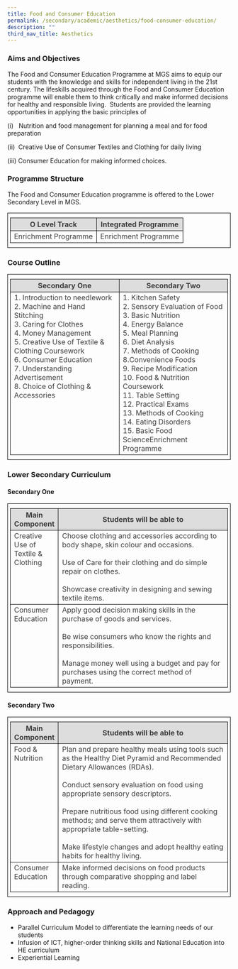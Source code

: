 ```yaml
---
title: Food and Consumer Education
permalink: /secondary/academic/aesthetics/food-consumer-education/
description: ""
third_nav_title: Aesthetics
---
```

<style type="text/css">
.tg {
	border-color: black;
	border-style: solid;
	border-width: 1px;
	color: #3D3D3D;
	padding: 10px 5px;
	width: 100%;
}
.tg td {
	overflow: hidden;
	word-break: normal;
}
.tg th {
	background-color: #DDD;
	border-color: black;
	border-style: solid;
	border-width: 1px;
	color: #3D3D3D;
	font-weight: bold;
}
.tg .tr-norm-center {
	border-color: black;
	border-style: solid;
	border-width: 1px;
	text-align: center;
	vertical-align: top;
}
.tg .tr-norm {
	border-color: black;
	border-style: solid;
	border-width: 1px;
	text-align: left;
	vertical-align: top;
}
.tg .tr-header {
	border-color: black;
	border-style: solid;
	border-width: 1px;
	color: #3D3D3D;
	font-weight: bold;
	text-align: center;
	vertical-align: middle;
}
</style>

### Aims and Objectives

The Food and Consumer Education Programme at MGS aims to equip our students with the knowledge and skills for independent living in the 21st century. The lifeskills acquired through the Food and Consumer Education programme will enable them to think critically and make informed decisions for healthy and responsible living.  Students are provided the learning opportunities in applying the basic principles of

(i)   Nutrition and food management for planning a meal and for food preparation

(ii)  Creative Use of Consumer Textiles and Clothing for daily living

(iii) Consumer Education for making informed choices.


### Programme Structure

The Food and Consumer Education programme is offered to the Lower Secondary Level in MGS.

<table class="tg">
  <thead>
    <tr>
      <th width="50%" class="tr-header">O Level Track</th>
      <th width="50%" class="tr-header">Integrated Programme</th>
    </tr>
  </thead>
  <tbody>
    <tr>
      <td width="50%" class="tr-norm-center">Enrichment Programme</td>
      <td width="50%" class="tr-norm-center">Enrichment Programme</td>
    </tr>
  </tbody>
</table>


### Course Outline

<table class="tg">
  <thead>
    <tr>
      <th width="50%" class="tr-header">Secondary One</th>
      <th width="50%" class="tr-header">Secondary Two</th>
    </tr>
  </thead>
  <tbody>
    <tr>
      <td width="50%" class="tr-norm">1. Introduction to needlework<br>
2. Machine and Hand Stitching<br>
3. Caring for Clothes<br>
4. Money Management<br>
5. Creative Use of Textile &amp; Clothing Coursework<br>
6. Consumer Education<br>
7. Understanding Advertisement<br>
8. Choice of Clothing &amp; Accessories</td>
      <td width="50%" class="tr-norm">1. Kitchen Safety<br>
2. Sensory Evaluation of Food<br>
3. Basic Nutrition<br>
4. Energy Balance<br>
5. Meal Planning<br>
6. Diet Analysis<br>
7. Methods of Cooking<br>
8.Convenience Foods<br>
9. Recipe Modification<br>
10. Food &amp; Nutrition Coursework<br>
11. Table Setting<br>
12. Practical Exams<br>
13. Methods of Cooking<br>
14. Eating Disorders<br>
15. Basic Food ScienceEnrichment Programme</td>
    </tr>
  </tbody>
</table>

### Lower Secondary Curriculum

#### Secondary One

<table class="tg">
  <thead>
    <tr>
      <th width="20%" class="tr-header">Main Component</th>
      <th width="80%" class="tr-header">Students will be able to</th>
    </tr>
    <tr>
      <td class="tr-norm">Creative Use of Textile &amp; Clothing</td>
      <td class="tr-norm">Choose clothing and accessories according to body shape, skin colour and occasions.<br>
        <br>
        Use of Care for their clothing and do simple repair on clothes.<br>
        <br>
        Showcase creativity in designing and sewing textile items.</td>
    </tr>
  </thead>
  <tbody>
    <tr>
      <td class="tr-norm">Consumer Education</td>
      <td class="tr-norm">Apply good decision making skills in the purchase of goods and services.<br>
        <br>
        Be wise consumers who know the rights and responsibilities.<br>
        <br>
      Manage money well using a budget and pay for purchases using the correct method of payment.</td>
    </tr>
  </tbody>
</table>

#### Secondary Two

<table class="tg">
  <thead>
    <tr>
      <th width="20%" class="tr-header">Main Component</th>
      <th width="80%" class="tr-header">Students will be able to</th>
    </tr>
    <tr>
      <td class="tr-norm">Food &amp; Nutrition</td>
      <td class="tr-norm">Plan and prepare healthy meals using tools such as the Healthy Diet Pyramid and Recommended Dietary Allowances (RDAs).<br>
        <br>
        Conduct sensory evaluation on food using appropriate sensory descriptors.<br>
        <br>
        Prepare nutritious food using different cooking methods; and serve them attractively with appropriate table-setting.<br>
        <br>
      Make lifestyle changes and adopt healthy eating habits for healthy living.</td>
    </tr>
  </thead>
  <tbody>
    <tr>
      <td class="tr-norm">Consumer Education</td>
      <td class="tr-norm">Make informed decisions on food products through comparative shopping and label reading.</td>
    </tr>
  </tbody>
</table>

### Approach and Pedagogy

*   Parallel Curriculum Model to differentiate the learning needs of our students
*   Infusion of ICT, higher-order thinking skills and National Education into HE curriculum
*   Experiential Learning